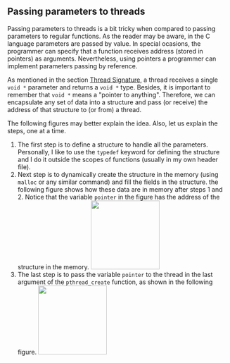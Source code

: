 ## Passing parameters to threads

Passing parameters to threads is a bit tricky when compared to passing parameters to regular functions. As the reader may be aware, in the C language parameters are passed by value. In special ocasions, the programmer can specify that a function receives address (stored in pointers) as arguments. Nevertheless, using pointers a programmer can implement parameters passing by reference.

As mentioned in the section [Thread Signature](../introduction/README.md#Thread-Signature), a thread receives a single ``void *`` parameter and returns a ``void *`` type. Besides, it is important to remember that ``void *`` means a "pointer to anything". Therefore, we can encapsulate any set of data into a structure and pass (or receive) the address of that structure to (or from) a thread.

The following figures may better explain the idea. Also, let us explain the steps, one at a time.
1. The first step is to define a structure to handle all the parameters. Personally, I like to use the ``typedef`` keyword for defining the structure and I do it outside the scopes of functions (usually in my own header file).
2. Next step is to dynamically create the structure in the memory (using ``malloc`` or any similar command) and fill the fields in the structure. the following figure shows how these data are in memory after steps 1 and 2. Notice that the variable ``pointer`` in the figure has the address of the structure in the memory. <img src="https://github.com/gradvohl/YAPTT/blob/main/figures/ThreadArgPassing1.png?raw=true" class="center" width=156 />
3. The last step is to pass the variable ``pointer`` to the thread in the last argument of the ``pthread_create`` function, as shown in the following figure. <img src="https://github.com/gradvohl/YAPTT/blob/main/figures/ThreadArgPassing2.png?raw=true" class="center" width=156 />
